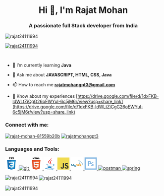 <h1 align="center">Hi 👋, I'm Rajat Mohan</h1>
<h3 align="center">A passionate full Stack developer from India</h3>

<p align="left"> <img src="https://komarev.com/ghpvc/?username=rajat24111994&label=Profile%20views&color=0e75b6&style=flat" alt="rajat24111994" /> </p>

<p align="left"> <a href="https://github.com/ryo-ma/github-profile-trophy"><img src="https://github-profile-trophy.vercel.app/?username=rajat24111994" alt="rajat24111994" /></a> </p>

<p align="left"> <a href="https://twitter.com/" target="blank"><img src="https://img.shields.io/twitter/follow/?logo=twitter&style=for-the-badge" alt="" /></a> </p>

- 🌱 I’m currently learning **Java**

- 💬 Ask me about **JAVASCRIPT, HTML, CSS, Java**

- 📫 How to reach me **rajatmohangpt3@gmail.com**

- 📄 Know about my experiences [https://drive.google.com/file/d/1dxFKB-ldWLtZiCgG26oEWYul-6c5jM6r/view?usp=share_link](https://drive.google.com/file/d/1dxFKB-ldWLtZiCgG26oEWYul-6c5jM6r/view?usp=share_link)

<h3 align="left">Connect with me:</h3>
<p align="left">
<a href="https://linkedin.com/in/rajat-mohan-81559b20b" target="blank"><img align="center" src="https://raw.githubusercontent.com/rahuldkjain/github-profile-readme-generator/master/src/images/icons/Social/linked-in-alt.svg" alt="rajat-mohan-81559b20b" height="30" width="40" /></a>
<a href="https://www.hackerrank.com/rajatmohangpt3" target="blank"><img align="center" src="https://raw.githubusercontent.com/rahuldkjain/github-profile-readme-generator/master/src/images/icons/Social/hackerrank.svg" alt="rajatmohangpt3" height="30" width="40" /></a>
</p>

<h3 align="left">Languages and Tools:</h3>
<p align="left"> <a href="https://www.w3schools.com/css/" target="_blank" rel="noreferrer"> <img src="https://raw.githubusercontent.com/devicons/devicon/master/icons/css3/css3-original-wordmark.svg" alt="css3" width="40" height="40"/> </a> <a href="https://git-scm.com/" target="_blank" rel="noreferrer"> <img src="https://www.vectorlogo.zone/logos/git-scm/git-scm-icon.svg" alt="git" width="40" height="40"/> </a> <a href="https://www.w3.org/html/" target="_blank" rel="noreferrer"> <img src="https://raw.githubusercontent.com/devicons/devicon/master/icons/html5/html5-original-wordmark.svg" alt="html5" width="40" height="40"/> </a> <a href="https://www.java.com" target="_blank" rel="noreferrer"> <img src="https://raw.githubusercontent.com/devicons/devicon/master/icons/java/java-original.svg" alt="java" width="40" height="40"/> </a> <a href="https://developer.mozilla.org/en-US/docs/Web/JavaScript" target="_blank" rel="noreferrer"> <img src="https://raw.githubusercontent.com/devicons/devicon/master/icons/javascript/javascript-original.svg" alt="javascript" width="40" height="40"/> </a> <a href="https://www.mysql.com/" target="_blank" rel="noreferrer"> <img src="https://raw.githubusercontent.com/devicons/devicon/master/icons/mysql/mysql-original-wordmark.svg" alt="mysql" width="40" height="40"/> </a> <a href="https://www.photoshop.com/en" target="_blank" rel="noreferrer"> <img src="https://raw.githubusercontent.com/devicons/devicon/master/icons/photoshop/photoshop-line.svg" alt="photoshop" width="40" height="40"/> </a> <a href="https://postman.com" target="_blank" rel="noreferrer"> <img src="https://www.vectorlogo.zone/logos/getpostman/getpostman-icon.svg" alt="postman" width="40" height="40"/> </a> <a href="https://spring.io/" target="_blank" rel="noreferrer"> <img src="https://www.vectorlogo.zone/logos/springio/springio-icon.svg" alt="spring" width="40" height="40"/> </a> </p>

<p><img align="left" src="https://github-readme-stats.vercel.app/api/top-langs?username=rajat24111994&show_icons=true&locale=en&layout=compact" alt="rajat24111994" /></p>

<p>&nbsp;<img align="center" src="https://github-readme-stats.vercel.app/api?username=rajat24111994&show_icons=true&locale=en" alt="rajat24111994" /></p>

<p><img align="center" src="https://github-readme-streak-stats.herokuapp.com/?user=rajat24111994&" alt="rajat24111994" /></p>
